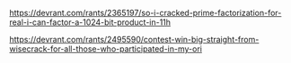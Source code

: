 https://devrant.com/rants/2365197/so-i-cracked-prime-factorization-for-real-i-can-factor-a-1024-bit-product-in-11h

https://devrant.com/rants/2495590/contest-win-big-straight-from-wisecrack-for-all-those-who-participated-in-my-ori
